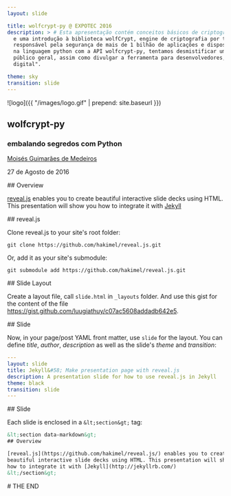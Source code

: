 ```yaml
---
layout: slide

title: wolfcrypt-py @ EXPOTEC 2016
description: > # Esta apresentação contém conceitos básicos de criptografia clássica e moderna,
  e uma introdução à biblioteca wolfCrypt, engine de criptografia por trás da biblioteca wolfSSL
  responsável pela segurança de mais de 1 bilhão de aplicações e dispositivos. Utilizando exemplos
  na linguagem python com a API wolfcrypt-py, tentamos desmistificar um pouco da criptografia para
  público geral, assim como divulgar a ferramenta para desenvolvedores, aumentando o seu "arsenal
  digital".

theme: sky
transition: slide
---
```


<section data-markdown>
![logo]({{ "/images/logo.gif" | prepend: site.baseurl }})

# wolfcrypt-py
### embalando segredos com Python

[Moisés Guimarães de Medeiros](https://github.com/moisesguimaraes)

27 de Agosto de 2016
</section>

<section data-markdown>
## Overview

[reveal.js](https://github.com/hakimel/reveal.js/) enables you to create
beautiful interactive slide decks using HTML. This presentation will show you
how to integrate it with [Jekyll](http://jekyllrb.com/)
</section>

<section data-markdown>
## reveal.js

Clone reveal.js to your site's root folder:

```
git clone https://github.com/hakimel/reveal.js.git
```

Or, add it as your site's submodule:

```
git submodule add https://github.com/hakimel/reveal.js.git
```
</section>

<section data-markdown>
## Slide Layout

Create a layout file, call `slide.html` in `_layouts` folder. And use this gist
for the content of the file https://gist.github.com/luugiathuy/c07ac5608addadb642e5.

</section>

<section data-markdown>
## Slide

Now, in your page/post YAML front matter, use `slide` for the layout. You can
define *title*, *author*, *description* as well as the slide's *theme* and
*transition*:

```yaml
---
layout: slide
title: Jekyll&#58; Make presentation page with reveal.js
description: A presentation slide for how to use reveal.js in Jekyll
theme: black
transition: slide
---
```
</section>

<section data-markdown>
## Slide

Each slide is enclosed in a `&lt;section&gt;` tag:

```html
&lt;section data-markdown&gt;
## Overview

[reveal.js](https://github.com/hakimel/reveal.js/) enables you to create
beautiful interactive slide decks using HTML. This presentation will show you
how to integrate it with [Jekyll](http://jekyllrb.com/)
&lt;/section&gt;
```

</section>

<section data-markdown>
# THE END
</section>